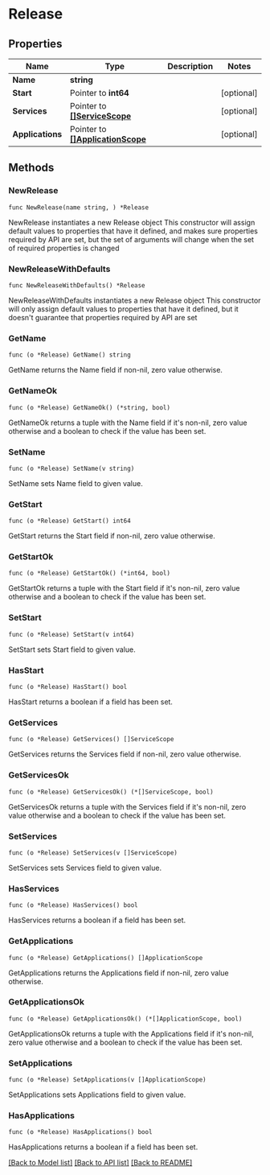 # Release

## Properties

Name | Type | Description | Notes
------------ | ------------- | ------------- | -------------
**Name** | **string** |  | 
**Start** | Pointer to **int64** |  | [optional] 
**Services** | Pointer to [**[]ServiceScope**](ServiceScope.md) |  | [optional] 
**Applications** | Pointer to [**[]ApplicationScope**](ApplicationScope.md) |  | [optional] 

## Methods

### NewRelease

`func NewRelease(name string, ) *Release`

NewRelease instantiates a new Release object
This constructor will assign default values to properties that have it defined,
and makes sure properties required by API are set, but the set of arguments
will change when the set of required properties is changed

### NewReleaseWithDefaults

`func NewReleaseWithDefaults() *Release`

NewReleaseWithDefaults instantiates a new Release object
This constructor will only assign default values to properties that have it defined,
but it doesn't guarantee that properties required by API are set

### GetName

`func (o *Release) GetName() string`

GetName returns the Name field if non-nil, zero value otherwise.

### GetNameOk

`func (o *Release) GetNameOk() (*string, bool)`

GetNameOk returns a tuple with the Name field if it's non-nil, zero value otherwise
and a boolean to check if the value has been set.

### SetName

`func (o *Release) SetName(v string)`

SetName sets Name field to given value.


### GetStart

`func (o *Release) GetStart() int64`

GetStart returns the Start field if non-nil, zero value otherwise.

### GetStartOk

`func (o *Release) GetStartOk() (*int64, bool)`

GetStartOk returns a tuple with the Start field if it's non-nil, zero value otherwise
and a boolean to check if the value has been set.

### SetStart

`func (o *Release) SetStart(v int64)`

SetStart sets Start field to given value.

### HasStart

`func (o *Release) HasStart() bool`

HasStart returns a boolean if a field has been set.

### GetServices

`func (o *Release) GetServices() []ServiceScope`

GetServices returns the Services field if non-nil, zero value otherwise.

### GetServicesOk

`func (o *Release) GetServicesOk() (*[]ServiceScope, bool)`

GetServicesOk returns a tuple with the Services field if it's non-nil, zero value otherwise
and a boolean to check if the value has been set.

### SetServices

`func (o *Release) SetServices(v []ServiceScope)`

SetServices sets Services field to given value.

### HasServices

`func (o *Release) HasServices() bool`

HasServices returns a boolean if a field has been set.

### GetApplications

`func (o *Release) GetApplications() []ApplicationScope`

GetApplications returns the Applications field if non-nil, zero value otherwise.

### GetApplicationsOk

`func (o *Release) GetApplicationsOk() (*[]ApplicationScope, bool)`

GetApplicationsOk returns a tuple with the Applications field if it's non-nil, zero value otherwise
and a boolean to check if the value has been set.

### SetApplications

`func (o *Release) SetApplications(v []ApplicationScope)`

SetApplications sets Applications field to given value.

### HasApplications

`func (o *Release) HasApplications() bool`

HasApplications returns a boolean if a field has been set.


[[Back to Model list]](../README.md#documentation-for-models) [[Back to API list]](../README.md#documentation-for-api-endpoints) [[Back to README]](../README.md)


